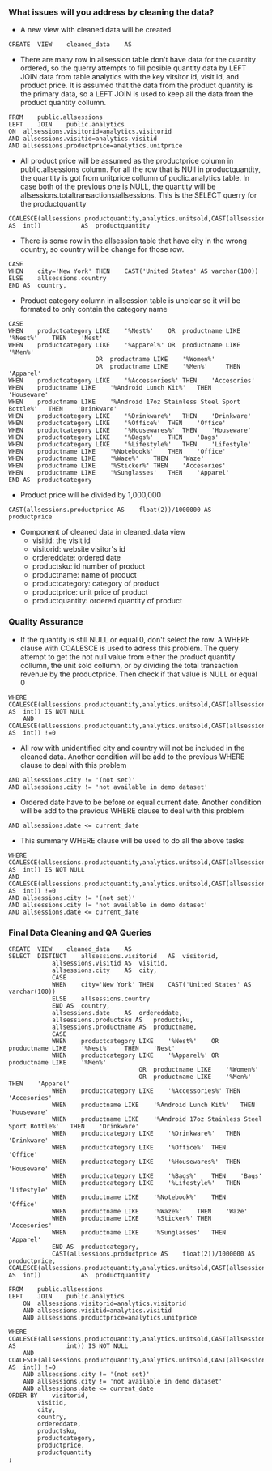 ### What issues will you address by cleaning the data?
 - A new view with cleaned data will be created
```
CREATE	VIEW	cleaned_data	AS
```
 - There are many row in allsession table don't have data for the quantity ordered, so the querry attempts to fill posible quantity data by LEFT JOIN data from table analytics with the key vitsitor id, visit id, and product price. It is assumed that the data from the product quantity is the primary data, so a LEFT JOIN is used to keep all the data from the product quantity collumn.
```PGSQL
FROM	public.allsessions
LEFT	JOIN	public.analytics	
ON	allsessions.visitorid=analytics.visitorid
AND	allsessions.visitid=analytics.visitid
AND	allsessions.productprice=analytics.unitprice
```
 - All product price will be assumed as the productprice column in public.allsessions column. For all the row that is NUll in productquantity, the quantity is got from unitprice collumn of puclic.analytics table. In case both of the previous one is NULL, the quantity will be allsessions.totaltransactions/allsessions. This is the SELECT querry for the productquantity
```PGSQL
COALESCE(allsessions.productquantity,analytics.unitsold,CAST(allsessions.totaltransactionrevenue/allsessions.productprice	AS	int))			AS	productquantity
```
 - There is some row in the allsession table that have city in the wrong country, so country will be change for those row.
```PGSQL
CASE
WHEN	city='New York'	THEN	CAST('United States' AS varchar(100))
ELSE	allsessions.country	
END	AS	country,
```
 - Product category column in allsession table is unclear so it will be formated to only contain the category name
```PGSQL
CASE	
WHEN	productcategory	LIKE	'%Nest%'	OR	productname	LIKE	'%Nest%'	THEN	'Nest'
WHEN	productcategory	LIKE	'%Apparel%'	OR	productname	LIKE	'%Men%'	
						OR	productname	LIKE	'%Women%'
						OR	productname	LIKE	'%Men%'		THEN	'Apparel'
WHEN	productcategory	LIKE	'%Accessories%'	THEN	'Accesories'
WHEN	productname	LIKE	'%Android Lunch Kit%'	THEN	'Houseware'
WHEN	productname	LIKE	'%Android 17oz Stainless Steel Sport Bottle%'	THEN	'Drinkware'
WHEN	productcategory	LIKE	'%Drinkware%'	THEN	'Drinkware'
WHEN	productcategory	LIKE	'%Office%'	THEN	'Office'
WHEN	productcategory	LIKE	'%Housewares%'	THEN	'Houseware'
WHEN	productcategory	LIKE	'%Bags%'	THEN	'Bags'	
WHEN	productcategory	LIKE	'%Lifestyle%'	THEN	'Lifestyle'	
WHEN	productname	LIKE	'%Notebook%'	THEN	'Office'
WHEN	productname	LIKE	'%Waze%'	THEN	'Waze'
WHEN	productname	LIKE	'%Sticker%'	THEN	'Accesories'
WHEN	productname	LIKE	'%Sunglasses'	THEN	'Apparel'
END	AS	productcategory
```
 - Product price will be divided by 1,000,000
```PGSQL
CAST(allsessions.productprice AS	float(2))/1000000 AS	productprice
```
 - Component of cleaned data in cleaned_data view
	- visitid: the visit id
	- visitorid: website visitor's id
	- ordereddate: ordered date 
	- productsku: id number of product
	- productname: name of product
	- productcategory: category of product
	- productprice:	unit price of product
	- productquantity: ordered quantity of product

### Quality Assurance
- If the quantity is still NULL or equal 0, don't select the row. A WHERE clause with COALESCE is used to adress this problem. The query attempt to get the not null value from either the product quantity collumn, the unit sold collumn, or by dividing the total transaction revenue by the productprice. Then check if that value is NULL or equal 0
```PGSQL
WHERE 	COALESCE(allsessions.productquantity,analytics.unitsold,CAST(allsessions.totaltransactionrevenue/allsessions.productprice	AS	int)) IS NOT NULL
	AND	COALESCE(allsessions.productquantity,analytics.unitsold,CAST(allsessions.totaltransactionrevenue/allsessions.productprice	AS	int)) !=0
```
- All row with unidentified city and country will not be included in the cleaned data. Another condition will be add to the previous WHERE clause to deal with this problem
```PGSQL
AND	allsessions.city !=	'(not set)'
AND	allsessions.city !=	'not available in demo dataset'
```
- Ordered date have to be before or equal current date. Another condition will be add to the previous WHERE clause to deal with this problem
```PGSQL
AND	allsessions.date <= current_date
```
- This summary WHERE clause will be used to do all the above tasks
```PGSQL
WHERE	COALESCE(allsessions.productquantity,analytics.unitsold,CAST(allsessions.totaltransactionrevenue/allsessions.productprice	AS	int)) IS NOT NULL
AND	COALESCE(allsessions.productquantity,analytics.unitsold,CAST(allsessions.totaltransactionrevenue/allsessions.productprice	AS	int)) !=0
AND	allsessions.city !=	'(not set)'
AND	allsessions.city !=	'not available in demo dataset'
AND	allsessions.date <= current_date
```

### Final Data Cleaning and QA Queries

```PGSQL
CREATE	VIEW	cleaned_data	AS
SELECT 	DISTINCT	allsessions.visitorid	AS	visitorid,
			allsessions.visitid	AS	visitid,
			allsessions.city	AS	city,
			CASE
			WHEN	city='New York'	THEN	CAST('United States' AS varchar(100))
			ELSE	allsessions.country	
			END	AS	country,
			allsessions.date	AS	ordereddate,
			allsessions.productsku AS	productsku,
			allsessions.productname AS	productname,
			CASE	
			WHEN	productcategory	LIKE	'%Nest%'	OR	productname	LIKE	'%Nest%'	THEN	'Nest'
			WHEN	productcategory	LIKE	'%Apparel%'	OR	productname	LIKE	'%Men%'	
									OR	productname	LIKE	'%Women%'
									OR	productname	LIKE	'%Men%'		THEN	'Apparel'
			WHEN	productcategory	LIKE	'%Accessories%'	THEN	'Accesories'
			WHEN	productname	LIKE	'%Android Lunch Kit%'	THEN	'Houseware'
			WHEN	productname	LIKE	'%Android 17oz Stainless Steel Sport Bottle%'	THEN	'Drinkware'
			WHEN	productcategory	LIKE	'%Drinkware%'	THEN	'Drinkware'
			WHEN	productcategory	LIKE	'%Office%'	THEN	'Office'
			WHEN	productcategory	LIKE	'%Housewares%'	THEN	'Houseware'
			WHEN	productcategory	LIKE	'%Bags%'	THEN	'Bags'	
			WHEN	productcategory	LIKE	'%Lifestyle%'	THEN	'Lifestyle'	
			WHEN	productname	LIKE	'%Notebook%'	THEN	'Office'
			WHEN	productname	LIKE	'%Waze%'	THEN	'Waze'
			WHEN	productname	LIKE	'%Sticker%'	THEN	'Accesories'
			WHEN	productname	LIKE	'%Sunglasses'	THEN	'Apparel'
			END	AS	productcategory,
			CAST(allsessions.productprice AS	float(2))/1000000 AS	productprice,											COALESCE(allsessions.productquantity,analytics.unitsold,CAST(allsessions.totaltransactionrevenue/allsessions.productprice	AS	int))			AS	productquantity
			
FROM	public.allsessions
LEFT	JOIN	public.analytics	
	ON	allsessions.visitorid=analytics.visitorid
	AND	allsessions.visitid=analytics.visitid
	AND	allsessions.productprice=analytics.unitprice
		
WHERE	COALESCE(allsessions.productquantity,analytics.unitsold,CAST(allsessions.totaltransactionrevenue/allsessions.productprice	AS				int)) IS NOT NULL
	AND	COALESCE(allsessions.productquantity,analytics.unitsold,CAST(allsessions.totaltransactionrevenue/allsessions.productprice				AS	int)) !=0
	AND	allsessions.city != '(not set)'
	AND	allsessions.city !=	'not available in demo dataset'
	AND	allsessions.date <= current_date
ORDER BY	visitorid,
		visitid,
		city,
		country,
		ordereddate,
		productsku,
		productcategory,
		productprice,
		productquantity
;
```
